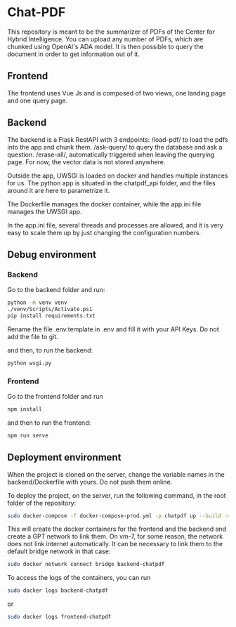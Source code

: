 # Chat-PDF

This repository is meant to be the summarizer of PDFs of the Center for Hybrid Intelligence. You can upload any number of PDFs, which are chunked using OpenAI's ADA model. It is then possible to query the document in order to get information out of it.

## Frontend

The frontend uses Vue Js and is composed of two views, one landing page and one query page.

## Backend

The backend is a Flask RestAPI with 3 endpoints:
/load-pdf/ to load the pdfs into the app and chunk them.
/ask-query/ to query the database and ask a question.
/erase-all/, automatically triggered when leaving the querying page. For now, the vector data is not stored anywhere.

Outside the app, UWSGI is loaded on docker and handles multiple instances for us.
The python app is situated in the chatpdf_api folder, and the files around it are here to parametrize it.

The Dockerfile manages the docker container, while the app.ini file manages the UWSGI app.

In the app.ini file, several threads and processes are allowed, and it is very easy to scale them up by just changing the configuration numbers.

## Debug environment

### Backend

Go to the backend folder and run:

```bash
python -m venv venv
./venv/Scripts/Activate.ps1
pip install requirements.txt
```

Rename the file .env.template in .env and fill it with your API Keys. Do not add the file to git.

and then, to run the backend:

```python
python wsgi.py
```

### Frontend

Go to the frontend folder and run

```bash
npm install
```

and then to run the frontend:

```bash
npm run serve
```

## Deployment environment

When the project is cloned on the server, change the variable names in the backend/Dockerfile with yours. Do not push them online.

To deploy the project, on the server, run the following command, in the root folder of the repository:

```bash
sudo docker-compose -f docker-compose-prod.yml -p chatpdf up --build -d
```

This will create the docker containers for the frontend and the backend and create a GPT network to link them.
On vm-7, for some reason, the network does not link internet automatically. It can be necessary to link them to the default bridge network in that case:

```bash
sudo docker network connect bridge backend-chatpdf
```

To access the logs of the containers, you can run

```bash
sudo docker logs backend-chatpdf
```

or

```bash
sudo docker logs frontend-chatpdf
```
